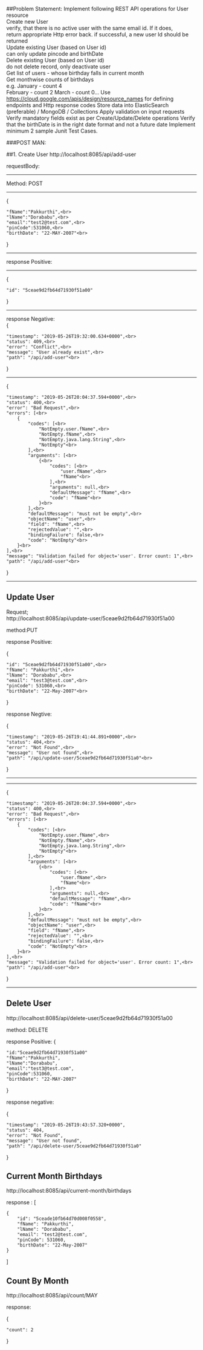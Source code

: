 
##Problem Statement:
Implement following REST API operations for User resource<br>
Create new User<br>
verify, that there is no active user with the same email id. If it does, <br>return appropriate Http error back.
if successful, a new user Id should be returned<br>
Update existing User (based on User id)<br>
can only update pincode and birthDate<br>
Delete existing User (based on User id)<br>
do not delete record, only deactivate user<br>
Get list of users - whose birthday falls in current month<br>
Get monthwise counts of birthdays<br>
e.g. January - count 4<br>
February - count 2
March - count 0...
Use https://cloud.google.com/apis/design/resource_names for defining endpoints and Http response codes
Store data into ElasticSearch (preferable) / MongoDB / Collections
Apply validation on input requests
Verify mandatory fields exist as per Create/Update/Delete operations
Verify that the birthDate is in the right date format and not a future date
Implement minimum 2 sample Junit Test Cases.

###POST MAN:

##1. Create User
http://localhost:8085/api/add-user

requestBody:
****
Method: POST
****

{<br>

	"fName":"Pakkurthi",<br>
	"lName":"Dorababu",<br>
	"email":"test2@test.com",<br>
	"pinCode":531060,<br>
	"birthDate": "22-MAY-2007"<br>
}<br>

****

response Positive:
****
{

    "id": "5ceae9d2fb64d71930f51a00"
}
****
response Negative:<br>
{<br>

    "timestamp": "2019-05-26T19:32:00.634+0000",<br>
    "status": 409,<br>
    "error": "Conflict",<br>
    "message": "User already exist",<br>
    "path": "/api/add-user"<br>
}<br>
***
{<br>

    "timestamp": "2019-05-26T20:04:37.594+0000",<br>
    "status": 400,<br>
    "error": "Bad Request",<br>
    "errors": [<br>
        {
            "codes": [<br>
                "NotEmpty.user.fName",<br>
                "NotEmpty.fName",<br>
                "NotEmpty.java.lang.String",<br>
                "NotEmpty"<br>
            ],<br>
            "arguments": [<br>
                {<br>
                    "codes": [<br>
                        "user.fName",<br>
                        "fName"<br>
                    ],<br>
                    "arguments": null,<br>
                    "defaultMessage": "fName",<br>
                    "code": "fName"<br>
                }<br>
            ],<br>
            "defaultMessage": "must not be empty",<br>
            "objectName": "user",<br>
            "field": "fName",<br>
            "rejectedValue": "",<br>
            "bindingFailure": false,<br>
            "code": "NotEmpty"<br>
        }<br>
    ],<br>
    "message": "Validation failed for object='user'. Error count: 1",<br>
    "path": "/api/add-user"<br>
}<br>
*************

## Update User
Request;<br>
http://localhost:8085/api/update-user/5ceae9d2fb64d71930f51a00<br>

method:PUT<br>

response Positive:<br>

{<br>

    "id": "5ceae9d2fb64d71930f51a00",<br>
    "fName": "Pakkurthi",<br>
    "lName": "Dorababu",<br>
    "email": "test3@test.com",<br>
    "pinCode": 531060,<br>
    "birthDate": "22-May-2007"<br>
}<br>

response Negtive:<br>

{<br>

    "timestamp": "2019-05-26T19:41:44.891+0000",<br>
    "status": 404,<br>
    "error": "Not Found",<br>
    "message": "User not found",<br>
    "path": "/api/update-user/5ceae9d2fb64d71930f51a0"<br>
}<br>
****
***
{<br>

    "timestamp": "2019-05-26T20:04:37.594+0000",<br>
    "status": 400,<br>
    "error": "Bad Request",<br>
    "errors": [<br>
        {
            "codes": [<br>
                "NotEmpty.user.fName",<br>
                "NotEmpty.fName",<br>
                "NotEmpty.java.lang.String",<br>
                "NotEmpty"<br>
            ],<br>
            "arguments": [<br>
                {<br>
                    "codes": [<br>
                        "user.fName",<br>
                        "fName"<br>
                    ],<br>
                    "arguments": null,<br>
                    "defaultMessage": "fName",<br>
                    "code": "fName"<br>
                }<br>
            ],<br>
            "defaultMessage": "must not be empty",<br>
            "objectName": "user",<br>
            "field": "fName",<br>
            "rejectedValue": "",<br>
            "bindingFailure": false,<br>
            "code": "NotEmpty"<br>
        }<br>
    ],<br>
    "message": "Validation failed for object='user'. Error count: 1",<br>
    "path": "/api/add-user"<br>
}<br>
*********


## Delete User

http://localhost:8085/api/delete-user/5ceae9d2fb64d71930f51a00

method: DELETE

response Positive:
{

	"id:"5ceae9d2fb64d71930f51a00"
	"fName":"Pakkurthi",
	"lName":"Dorababu",
	"email":"test3@test.com",
	"pinCode":531060,
	"birthDate": "22-MAY-2007"
}

response negative:

{

    "timestamp": "2019-05-26T19:43:57.320+0000",
    "status": 404,
    "error": "Not Found",
    "message": "User not found",
    "path": "/api/delete-user/5ceae9d2fb64d71930f51a0"
}



## Current Month Birthdays

http://localhost:8085/api/current-month/birthdays

response :
[

    {
        "id": "5ceade10fb64d70d008f0558",
        "fName": "Pakkurthi",
        "lName": "Dorababu",
        "email": "test2@test.com",
        "pinCode": 531060,
        "birthDate": "22-May-2007"
    }
]


## Count By Month

http://localhost:8085/api/count/MAY

response:

{

    "count": 2
}

